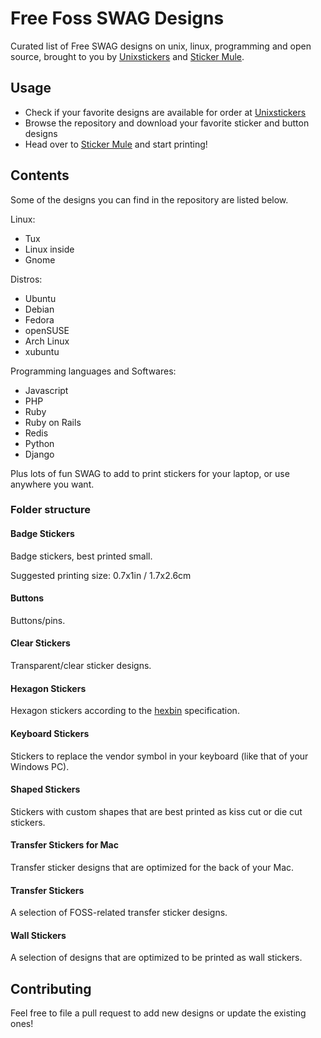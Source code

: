 # Free Foss SWAG Designs

Curated list of Free SWAG designs on unix, linux, programming and open source, brought to you by [Unixstickers](https://www.unixstickers.com) and [Sticker Mule](https://www.stickermule.com).

## Usage

* Check if your favorite designs are available for order at [Unixstickers](https://www.unixstickers.com)
* Browse the repository and download your favorite sticker and button designs
* Head over to [Sticker Mule](https://www.stickermule.com) and start printing!

## Contents

Some of the designs you can find in the repository are listed below.

Linux:
* Tux
* Linux inside
* Gnome

Distros:
* Ubuntu
* Debian
* Fedora
* openSUSE
* Arch Linux
* xubuntu

Programming languages and Softwares:
* Javascript
* PHP
* Ruby
* Ruby on Rails
* Redis
* Python
* Django

Plus lots of fun SWAG to add to print stickers for your laptop, or use anywhere you want.

### Folder structure

#### Badge Stickers

Badge stickers, best printed small.

Suggested printing size: 0.7x1in / 1.7x2.6cm

#### Buttons

Buttons/pins.

#### Clear Stickers

Transparent/clear sticker designs.

#### Hexagon Stickers

Hexagon stickers according to the [hexbin](https://github.com/maxogden/hexbin) specification.

#### Keyboard Stickers

Stickers to replace the vendor symbol in your keyboard (like that of your Windows PC).

#### Shaped Stickers

Stickers with custom shapes that are best printed as kiss cut or die cut stickers.

#### Transfer Stickers for Mac

Transfer sticker designs that are optimized for the back of your Mac.

#### Transfer Stickers

A selection of FOSS-related transfer sticker designs.

#### Wall Stickers

A selection of designs that are optimized to be printed as wall stickers.


## Contributing

Feel free to file a pull request to add new designs or update the existing ones!
